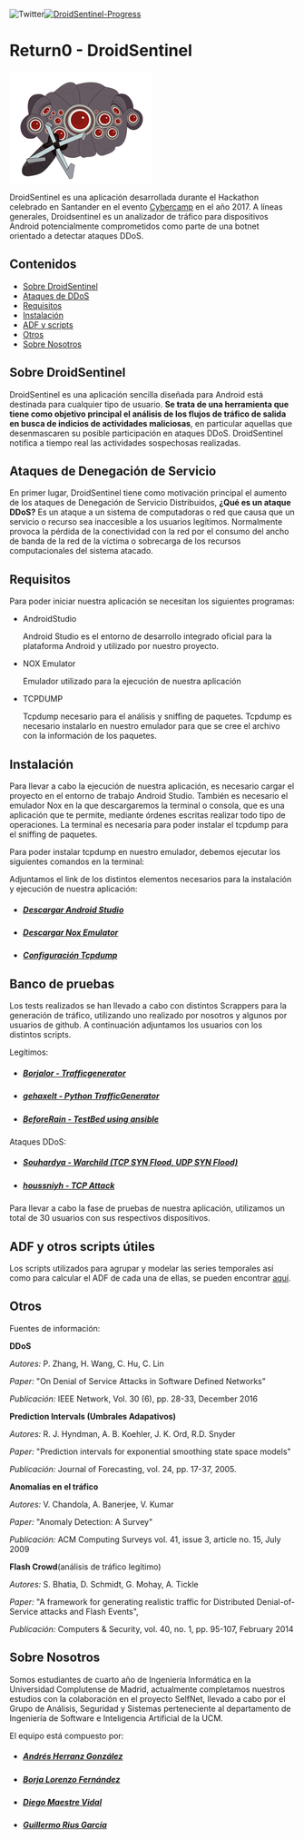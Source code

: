<a name="top"></a>

<a href="https://github.com/borjalor/DroidSentinel"><img src="https://img.shields.io/badge/build-progress-blue.svg" alt="DroidSentinel-Progress"></a><a href="https://github.com/borjalor/DroidSentinel/blob/master/LICENSE"><img src="https://img.shields.io/badge/License-GPL3-brightgreen.svg" alt="Twitter" align="left"></a><br> 

# Return0 - DroidSentinel

<a href="https://github.com/borjalor/DroidSentinel"><img src="/DroidSentinel_Logo.png" alt="DroidSentinel-Progress" align="center"></a>

DroidSentinel es una aplicación desarrollada durante el Hackathon celebrado en Santander en el evento [Cybercamp](https://cybercamp.es/competiciones/hackathon) en el año 2017. A líneas generales, Droidsentinel es un analizador de tráfico para dispositivos Android potencialmente comprometidos como parte de una botnet orientado a detectar ataques DDoS.

## Contenidos

- [Sobre DroidSentinel](#sobre-droidsentinel)
- [Ataques de DDoS](#ataques-de-denegación-de-servicio)
- [Requisitos](#requisitos)
- [Instalación](#requisitos)
- [ADF y scripts](#ADF-y-otros-scripts-útiles)
- [Otros](#otros)
- [Sobre Nosotros](#sobre-nosotros)



##  Sobre DroidSentinel

DroidSentinel es una aplicación sencilla diseñada para Android está destinada para cualquier tipo de usuario. **Se trata de una herramienta que tiene como objetivo principal el análisis de los flujos de tráfico de salida en busca de indicios de actividades maliciosas**, en particular aquellas que desenmascaren su posible participación en ataques DDoS. DroidSentinel notifica a tiempo real las actividades sospechosas realizadas.  

##  Ataques de Denegación de Servicio

En primer lugar, DroidSentinel tiene como motivación principal el aumento de los ataques de Denegación de Servicio Distribuidos, **¿Qué es un ataque DDoS?** Es un ataque a un sistema de computadoras o red que causa que un servicio o recurso sea inaccesible a los usuarios legítimos. Normalmente provoca la pérdida de la conectividad con la red por el consumo del ancho de banda de la red de la víctima o sobrecarga de los recursos computacionales del sistema atacado. 

## Requisitos
Para poder iniciar nuestra aplicación se necesitan los siguientes programas:

* AndroidStudio 

  Android Studio es el entorno de desarrollo integrado oficial para la plataforma Android y utilizado por nuestro proyecto.

* NOX Emulator 

  Emulador utilizado para la ejecución de nuestra aplicación

* TCPDUMP 

  Tcpdump necesario para el análisis y sniffing de paquetes. Tcpdump es necesario instalarlo en nuestro emulador para que se cree el       archivo con la información de los paquetes.

## Instalación

Para llevar a cabo la ejecución de nuestra aplicación, es necesario cargar el proyecto en el entorno de trabajo Android Studio.
También es necesario el emulador Nox en la que descargaremos la terminal o consola, que es una aplicación que te permite, mediante órdenes escritas realizar todo tipo de operaciones.
La terminal es necesaria para poder instalar el tcpdump para el sniffing de paquetes.

Para poder instalar tcpdump en nuestro emulador, debemos ejecutar los siguientes comandos en la terminal:
 
 Adjuntamos el link de los distintos elementos necesarios para la instalación y ejecución de nuestra aplicación:
 
 * ##### [Descargar Android Studio](https://developer.android.com/studio/index.html?hl=es-419) #####
 * ##### [Descargar Nox Emulator](https://es.bignox.com/) #####
 * ##### [Configuración Tcpdump](https://josetrochecoder.wordpress.com/2013/11/04/installing-tcpdump-for-android/) #####
 
 ## Banco de pruebas
 
 Los tests realizados se han llevado a cabo con distintos Scrappers para la generación de tráfico, utilizando uno realizado por nosotros y algunos por usuarios de github. A continuación adjuntamos los usuarios con los distintos scripts.
 
 Legítimos:
 
 * ##### [Borjalor - Trafficgenerator](https://github.com/borjalor/TrafficGenerator) #####
 * ##### [gehaxelt - Python TrafficGenerator](https://github.com/gehaxelt/python-trafficgenerator) #####
 * ##### [BeforeRain - TestBed using ansible](https://github.com/BeforeRain/TrafficGenerator-ansible) #####
 
 Ataques DDoS:
 
 * ##### [Souhardya - Warchild (TCP SYN Flood, UDP SYN Flood)](https://github.com/Souhardya/WarChild) ####
 * ##### [houssniyh - TCP Attack](https://github.com/houssniyh/Slowloris-DOS-Attack) ####
 
 Para llevar a cabo la fase de pruebas de nuestra aplicación, utilizamos un total de 30 usuarios con sus respectivos dispositivos.
 
## ADF y otros scripts útiles

Los scripts utilizados para agrupar y modelar las series temporales así como para calcular el ADF de cada una de ellas, se pueden encontrar [aquí](https://github.com/AndresHG/TimeSeries-Spliter).
 
## Otros

Fuentes de información:

**DDoS**

  *Autores:* P. Zhang, H. Wang, C. Hu, C. Lin

  *Paper:* "On Denial of Service Attacks in Software Defined Networks"

  *Publicación:* IEEE Network, Vol. 30 (6), pp. 28-33, December 2016

**Prediction Intervals (Umbrales Adapativos)**

  *Autores:* R. J. Hyndman, A. B. Koehler, J. K. Ord, R.D. Snyder

  *Paper:* "Prediction intervals for exponential smoothing state space models"

  *Publicación:* Journal of Forecasting, vol. 24, pp. 17-37, 2005.

**Anomalías en el tráfico**

  *Autores:* V. Chandola, A. Banerjee, V. Kumar

  *Paper:* "Anomaly Detection: A Survey"

  *Publicación:* ACM Computing Surveys vol. 41, issue 3, article no. 15, July 2009

**Flash Crowd**(análisis de tráfico legítimo)

  *Autores:* S. Bhatia, D. Schmidt, G. Mohay, A. Tickle

  *Paper:* "A framework for generating realistic traffic for Distributed Denial-of-Service attacks and Flash Events",

  *Publicación:* Computers & Security, vol. 40, no. 1, pp. 95-107, February 2014

##  Sobre Nosotros

Somos estudiantes de cuarto año de Ingeniería Informática en la Universidad Complutense de Madrid, actualmente completamos nuestros estudios con la colaboración en el proyecto SelfNet, llevado a cabo por el Grupo de Análisis, Seguridad y Sistemas perteneciente al departamento de Ingeniería de Software e Inteligencia Artificial de la UCM.

El equipo está compuesto por:  

* ##### [Andrés Herranz González](https://github.com/AndresHG) #####
* ##### [Borja Lorenzo Fernández](https://github.com/borjalor) #####
* ##### [Diego Maestre Vidal](https://github.com/voar) #####
* ##### [Guillermo Rius García](https://github.com/GuilleRius) #####

 
 
